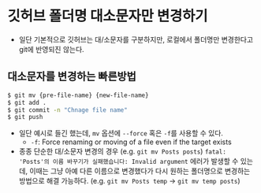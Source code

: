 # 깃허브 폴더명 대소문자만 변경하기
- 일단 기본적으로 깃허브는 대\/소문자를 구분하지만, 로컬에서 폴더명만 변경한다고 git에 반영되진 않는다.

## 대소문자를 변경하는 빠른방법
``` sh
$ git mv {pre-file-name} {new-file-name}
$ git add .
$ git commit -n "Chnage file name"
$ git push
```
- 일단 예시로 들긴 했는데, `mv` 옵션에 `--force` 혹은 `-f`를 사용할 수 있다.
  - `-f`: Force renaming or moving of a file even if the target exists
- 종종 단순한 대/소문자 변경의 경우 (e.g. `git mv Posts posts`) `fatal: 'Posts'의 이름 바꾸기가 실패했습니다: Invalid argument` 에러가 발생할 수 있는데, 이때는 그냥 아예 다른 이름으로 변경했다가 다시 원하는 폴더명으로 변경하는 방법으로 해결 가능하다. (e.g. `git mv Posts temp` -> `git mv temp posts`)